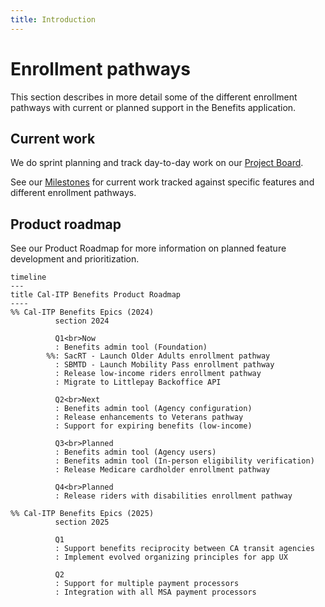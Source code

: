 ```yaml
---
title: Introduction
---
```


# Enrollment pathways

This section describes in more detail some of the different enrollment pathways with current or planned support in the Benefits application.

## Current work

We do sprint planning and track day-to-day work on our [Project Board][board].

See our [Milestones][milestones] for current work tracked against specific features and different enrollment pathways.

## Product roadmap

See our Product Roadmap for more information on planned feature development and prioritization.

```mermaid
timeline
---
title Cal-ITP Benefits Product Roadmap
----
%% Cal-ITP Benefits Epics (2024)
          section 2024

          Q1<br>Now
          : Benefits admin tool (Foundation)
        %%: SacRT - Launch Older Adults enrollment pathway
          : SBMTD - Launch Mobility Pass enrollment pathway
          : Release low-income riders enrollment pathway
          : Migrate to Littlepay Backoffice API

          Q2<br>Next
          : Benefits admin tool (Agency configuration)
          : Release enhancements to Veterans pathway
          : Support for expiring benefits (low-income)

          Q3<br>Planned
          : Benefits admin tool (Agency users)
          : Benefits admin tool (In-person eligibility verification)
          : Release Medicare cardholder enrollment pathway

          Q4<br>Planned
          : Release riders with disabilities enrollment pathway

%% Cal-ITP Benefits Epics (2025)
          section 2025

          Q1
          : Support benefits reciprocity between CA transit agencies
          : Implement evolved organizing principles for app UX

          Q2
          : Support for multiple payment processors
          : Integration with all MSA payment processors
```

[board]: https://github.com/orgs/cal-itp/projects/8/views/1
[milestones]: https://github.com/cal-itp/benefits/milestones
[roadmap]: https://docs.google.com/document/d/1IFoa8Ye0IXwGXXwxFjMrm1s3617Dbv6l-E-aCB0kgnA/edit#
